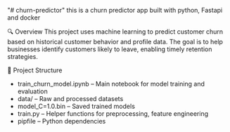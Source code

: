 "# churn-predictor" 
this is a churn predictor app
built with python, Fastapi and docker

🔍 Overview
This project uses machine learning to predict customer churn based on historical customer behavior and profile data. The goal is to help businesses identify customers likely to leave, enabling timely retention strategies.

📁 Project Structure
- train_churn_model.ipynb – Main notebook for model training and evaluation  
- data/ – Raw and processed datasets  
- model_C=1.0.bin – Saved trained models  
- train.py – Helper functions for preprocessing, feature engineering  
- pipfile – Python dependencies
